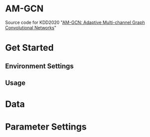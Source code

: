 # AM-GCN
Source code for KDD2020 "[AM-GCN: Adaptive Multi-channel Graph Convolutional Networks](https://arxiv.org/pdf/2007.02265.pdf)"

# Get Started

## Environment Settings 

## Usage 

# Data

# Parameter Settings
